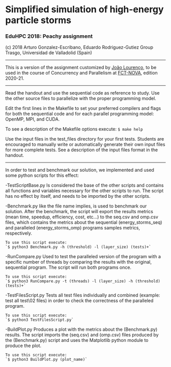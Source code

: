 # Simplified simulation of high-energy particle storms

### EduHPC 2018: Peachy assignment

(c) 2018 Arturo Gonzalez-Escribano, Eduardo Rodriguez-Gutiez
Group Trasgo, Universidad de Valladolid (Spain)

--------------------------------------------------------------

This is a version of the assignment customized by [João Lourenço](https://docentes.fct.unl.pt/joao-lourenco),
to be used in the course  of Concurrency and Parallelism at [FCT-NOVA](www.di.fct.unl.pt), 
edition 2020-21.

--------------------------------------------------------------

Read the handout and use the sequential code as reference to study.
Use the other source files to parallelize with the proper programming model.

Edit the first lines in the Makefile to set your preferred compilers and flags
for both the sequential code and for each parallel programming model: 
OpenMP, MPI, and CUDA.

To see a description of the Makefile options execute:
`$ make help`

Use the input files in the test_files directory for your first tests.
Students are encouraged to manually write or automatically generate
their own input files for more complete tests. See a description of
the input files format in the handout.

--------------------------------------------------------------

In order to test and benchmark our solution, we implemented and used some python scripts for this effect:

-TestScriptBase.py
    Is considered the base of the other scripts and contains all functions and variables necessary for the other scripts to run. The script has no effect by itself, and needs to be imported by the other scripts.

-Benchmark.py
    like the file name implies, is used to benchmark our solution. After the benchmark, the script will export the results metrics (mean time, speedup, efficiency, cost, etc...) to the seq.csv and omp.csv files, which contains the metrics about the sequential (energy_storms_seq) and paralleled (energy_storms_omp) programs samples metrics, respectively.
    
    To use this script execute:
    `$ python3 Benchmark.py -h (threshold) -l (layer_size) (tests)+`

-RunCompare.py
    Used to test the paralleled version of the program with a specific number of threads by comparing the results with the original, sequential program. The script will run both programs once.

    To use this script execute:
    `$ python3 RunCompare.py -t (threads) -l (layer_size) -h (threshold) (tests)+`

-TestFilesScript.py
    Tests all test files individually and combined (example: test all test\02 files) in order to check the correctness of the paralleled program.     

    To use this script execute:
    `$ python3 TestFilesScript.py`

-BuildPlot.py
    Produces a plot with the metrics about the (Benchmark.py) results. The script imports the (seq.csv) and (omp.csv) files produced by the (Benchmark.py) script and uses the Matplotlib python module to produce the plot.   

    To use this script execute:
    `$ python3 BuildPlot.py (plot_name)`